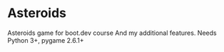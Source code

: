 # Asteroids
Asteroids game for boot.dev course 
And my additional features.
Needs Python 3+, pygame 2.6.1+
